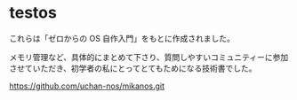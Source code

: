 # testos

これらは「ゼロからの OS 自作入門」をもとに作成されました。

メモリ管理など、具体的にまとめて下さり、質問しやすいコミュニティーに参加させていただき、初学者の私にとってとてもためになる技術書でした。


https://github.com/uchan-nos/mikanos.git
